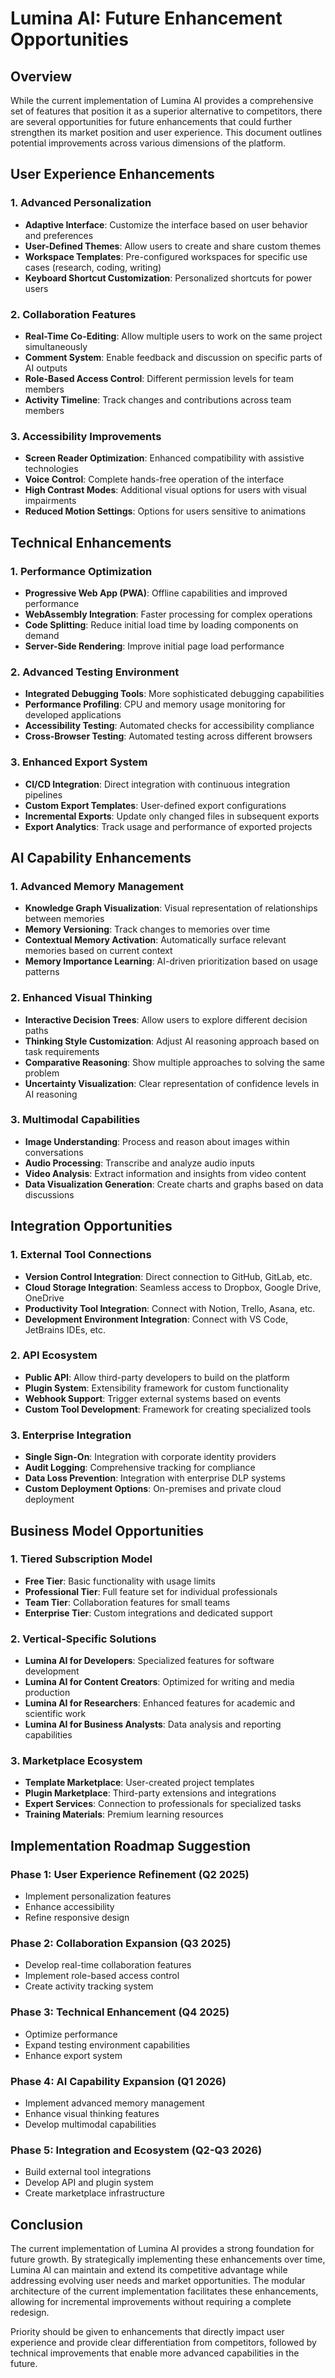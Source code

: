 # Lumina AI: Future Enhancement Opportunities

## Overview
While the current implementation of Lumina AI provides a comprehensive set of features that position it as a superior alternative to competitors, there are several opportunities for future enhancements that could further strengthen its market position and user experience. This document outlines potential improvements across various dimensions of the platform.

## User Experience Enhancements

### 1. Advanced Personalization
- **Adaptive Interface**: Customize the interface based on user behavior and preferences
- **User-Defined Themes**: Allow users to create and share custom themes
- **Workspace Templates**: Pre-configured workspaces for specific use cases (research, coding, writing)
- **Keyboard Shortcut Customization**: Personalized shortcuts for power users

### 2. Collaboration Features
- **Real-Time Co-Editing**: Allow multiple users to work on the same project simultaneously
- **Comment System**: Enable feedback and discussion on specific parts of AI outputs
- **Role-Based Access Control**: Different permission levels for team members
- **Activity Timeline**: Track changes and contributions across team members

### 3. Accessibility Improvements
- **Screen Reader Optimization**: Enhanced compatibility with assistive technologies
- **Voice Control**: Complete hands-free operation of the interface
- **High Contrast Modes**: Additional visual options for users with visual impairments
- **Reduced Motion Settings**: Options for users sensitive to animations

## Technical Enhancements

### 1. Performance Optimization
- **Progressive Web App (PWA)**: Offline capabilities and improved performance
- **WebAssembly Integration**: Faster processing for complex operations
- **Code Splitting**: Reduce initial load time by loading components on demand
- **Server-Side Rendering**: Improve initial page load performance

### 2. Advanced Testing Environment
- **Integrated Debugging Tools**: More sophisticated debugging capabilities
- **Performance Profiling**: CPU and memory usage monitoring for developed applications
- **Accessibility Testing**: Automated checks for accessibility compliance
- **Cross-Browser Testing**: Automated testing across different browsers

### 3. Enhanced Export System
- **CI/CD Integration**: Direct integration with continuous integration pipelines
- **Custom Export Templates**: User-defined export configurations
- **Incremental Exports**: Update only changed files in subsequent exports
- **Export Analytics**: Track usage and performance of exported projects

## AI Capability Enhancements

### 1. Advanced Memory Management
- **Knowledge Graph Visualization**: Visual representation of relationships between memories
- **Memory Versioning**: Track changes to memories over time
- **Contextual Memory Activation**: Automatically surface relevant memories based on current context
- **Memory Importance Learning**: AI-driven prioritization based on usage patterns

### 2. Enhanced Visual Thinking
- **Interactive Decision Trees**: Allow users to explore different decision paths
- **Thinking Style Customization**: Adjust AI reasoning approach based on task requirements
- **Comparative Reasoning**: Show multiple approaches to solving the same problem
- **Uncertainty Visualization**: Clear representation of confidence levels in AI reasoning

### 3. Multimodal Capabilities
- **Image Understanding**: Process and reason about images within conversations
- **Audio Processing**: Transcribe and analyze audio inputs
- **Video Analysis**: Extract information and insights from video content
- **Data Visualization Generation**: Create charts and graphs based on data discussions

## Integration Opportunities

### 1. External Tool Connections
- **Version Control Integration**: Direct connection to GitHub, GitLab, etc.
- **Cloud Storage Integration**: Seamless access to Dropbox, Google Drive, OneDrive
- **Productivity Tool Integration**: Connect with Notion, Trello, Asana, etc.
- **Development Environment Integration**: Connect with VS Code, JetBrains IDEs, etc.

### 2. API Ecosystem
- **Public API**: Allow third-party developers to build on the platform
- **Plugin System**: Extensibility framework for custom functionality
- **Webhook Support**: Trigger external systems based on events
- **Custom Tool Development**: Framework for creating specialized tools

### 3. Enterprise Integration
- **Single Sign-On**: Integration with corporate identity providers
- **Audit Logging**: Comprehensive tracking for compliance
- **Data Loss Prevention**: Integration with enterprise DLP systems
- **Custom Deployment Options**: On-premises and private cloud deployment

## Business Model Opportunities

### 1. Tiered Subscription Model
- **Free Tier**: Basic functionality with usage limits
- **Professional Tier**: Full feature set for individual professionals
- **Team Tier**: Collaboration features for small teams
- **Enterprise Tier**: Custom integrations and dedicated support

### 2. Vertical-Specific Solutions
- **Lumina AI for Developers**: Specialized features for software development
- **Lumina AI for Content Creators**: Optimized for writing and media production
- **Lumina AI for Researchers**: Enhanced features for academic and scientific work
- **Lumina AI for Business Analysts**: Data analysis and reporting capabilities

### 3. Marketplace Ecosystem
- **Template Marketplace**: User-created project templates
- **Plugin Marketplace**: Third-party extensions and integrations
- **Expert Services**: Connection to professionals for specialized tasks
- **Training Materials**: Premium learning resources

## Implementation Roadmap Suggestion

### Phase 1: User Experience Refinement (Q2 2025)
- Implement personalization features
- Enhance accessibility
- Refine responsive design

### Phase 2: Collaboration Expansion (Q3 2025)
- Develop real-time collaboration features
- Implement role-based access control
- Create activity tracking system

### Phase 3: Technical Enhancement (Q4 2025)
- Optimize performance
- Expand testing environment capabilities
- Enhance export system

### Phase 4: AI Capability Expansion (Q1 2026)
- Implement advanced memory management
- Enhance visual thinking features
- Develop multimodal capabilities

### Phase 5: Integration and Ecosystem (Q2-Q3 2026)
- Build external tool integrations
- Develop API and plugin system
- Create marketplace infrastructure

## Conclusion
The current implementation of Lumina AI provides a strong foundation for future growth. By strategically implementing these enhancements over time, Lumina AI can maintain and extend its competitive advantage while addressing evolving user needs and market opportunities. The modular architecture of the current implementation facilitates these enhancements, allowing for incremental improvements without requiring a complete redesign.

Priority should be given to enhancements that directly impact user experience and provide clear differentiation from competitors, followed by technical improvements that enable more advanced capabilities in the future.
